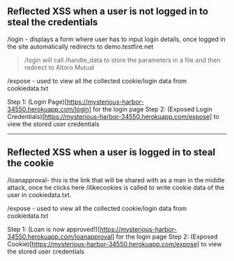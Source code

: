 ## Reflected XSS when a user is not logged in to steal the credentials

/login - displays a form where user has to input login details, once logged in the site automatically redirects to demo.testfire.net
>/login will call /handle_data to store the parameters in a file and then redirect to Altoro Mutual

/expose - used to view all the collected cookie/login data from cookiedata.txt

Step 1: (Login Page)[https://mysterious-harbor-34550.herokuapp.com/login] for the login page
Step 2: (Exposed Login Credentials)[https://mysterious-harbor-34550.herokuapp.com/expose] to view the stored user credentials

---
## Reflected XSS when a user is logged in to steal the cookie

/loanapproval- this is the link that will be shared with as a man in the middle attack, once he clicks here /ilikecookies is called to write cookie data of the user in cookiedata.txt.

/expose - used to view all the collected cookie/login data from cookiedata.txt

Step 1: (Loan is now approved!)[https://mysterious-harbor-34550.herokuapp.com/loanapproval] for the login page
Step 2: (Exposed Cookie)[https://mysterious-harbor-34550.herokuapp.com/expose] to view the stored user credentials